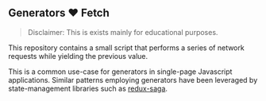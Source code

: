 ## Generators ❤️ Fetch

> Disclaimer: This is exists mainly for educational purposes.

This repository contains a small script that performs a series of network requests while yielding the previous value.

This is a common use-case for generators in single-page Javascript applications. Similar patterns employing generators have been leveraged by state-management libraries such as [redux-saga](https://github.com/redux-saga/redux-saga).
